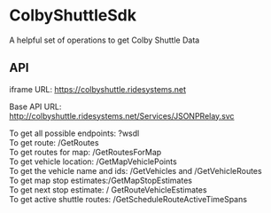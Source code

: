# ColbyShuttleSdk
A helpful set of operations to get Colby Shuttle Data

## API
iframe URL: https://colbyshuttle.ridesystems.net

Base API URL: http://colbyshuttle.ridesystems.net/Services/JSONPRelay.svc

To get all possible endpoints: ?wsdl <br>
To get route: /GetRoutes  <br>
To get routes for map: /GetRoutesForMap  <br>
To get vehicle location: /GetMapVehiclePoints <br>
To get the vehicle name and ids: /GetVehicles and /GetVehicleRoutes <br>
To get map stop estimates:/GetMapStopEstimates <br>
To get next stop estimate: / GetRouteVehicleEstimates <br>
To get active shuttle routes: /GetScheduleRouteActiveTimeSpans
